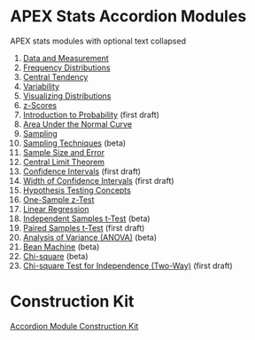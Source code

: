 # APEX Stats Accordion Modules
APEX stats modules with optional text collapsed

1. <a href="https://colab.research.google.com/github/michellebacareinke/apex_stats_accordion_modules/blob/main/accord_ANOVA.ipynb">Data and Measurement</a>
2. <a href="https://colab.research.google.com/github/michellebacareinke/apex_stats_accordion_modules/blob/main/accord_Frequency_Distributions.ipynb">Frequency Distributions</a>
3. <a href="https://colab.research.google.com/github/michellebacareinke/apex_stats_accordion_modules/blob/main/accord_Central_Tendency.ipynb">Central Tendency</a>
4. <a href="https://colab.research.google.com/github/michellebacareinke/apex_stats_accordion_modules/blob/main/accord_Variability.ipynb">Variability</a>
5. <a href="https://colab.research.google.com/github/michellebacareinke/apex_stats_accordion_modules/blob/main/accord_Visualizing_Distributions.ipynb">Visualizing Distributions</a>  
6. <a href="https://colab.research.google.com/github/michellebacareinke/apex_stats_accordion_modules/blob/main/accord_z_Scores.ipynb">z-Scores</a>
7. <a href="https://colab.research.google.com/github/vectrlab/apex-stats-modules/blob/main/Intro_to_Probability.ipynb">Introduction to Probability</a> (first draft)
8. <a href="https://colab.research.google.com/github/michellebacareinke/apex_stats_accordion_modules/blob/main/accord_Area_Under_the_Normal_Curve.ipynb">Area Under the Normal Curve</a>
9. <a href="https://colab.research.google.com/github/michellebacareinke/apex_stats_accordion_modules/blob/main/accord_Sampling.ipynb">Sampling</a>
10. <a href="https://colab.research.google.com/github/michellebacareinke/apex_stats_accordion_modules/blob/main/accord_Sampling_Techniques.ipynb">Sampling Techniques</a> (beta)
11. <a href="https://colab.research.google.com/github/michellebacareinke/apex_stats_accordion_modules/blob/main/accord_Sample_Size_and_Error.ipynb">Sample Size and Error</a>
12. <a href="https://colab.research.google.com/github/michellebacareinke/apex_stats_accordion_modules/blob/main/accord_Central_Limit_Theorem.ipynb">Central Limit Theorem</a>
13. <a href="https://colab.research.google.com/github/michellebacareinke/apex_stats_accordion_modules/blob/main/accord_Confidence_Intervals.ipynb">Confidence Intervals</a> (first draft)
14. <a href="https://colab.research.google.com/github/michellebacareinke/apex_stats_accordion_modules/blob/main/accord_Confidence_Interval_Width.ipynb">Width of Confidence Intervals</a> (first draft)
15. <a href="https://colab.research.google.com/github/michellebacareinke/apex_stats_accordion_modules/blob/main/accord_Hypothesis_Testing_Concepts.ipynb">Hypothesis Testing Concepts</a>
16. <a href="https://colab.research.google.com/github/michellebacareinke/apex_stats_accordion_modules/blob/main/accord_Hypothesis_Testing_One_Sample_z_Test.ipynb">One-Sample z-Test</a>
17. <a href="https://colab.research.google.com/github/michellebacareinke/apex_stats_accordion_modules/blob/main/accord_Linear_Regression.ipynb">Linear Regression</a>
18. <a href="https://colab.research.google.com/github/michellebacareinke/apex_stats_accordion_modules/blob/main/accord_Independent_Samples_t_Test.ipynb">Independent Samples t-Test</a> (beta)
19. <a href="https://colab.research.google.com/github/michellebacareinke/apex_stats_accordion_modules/blob/main/accord_Paired_Samples_t_Test.ipynb">Paired Samples t-Test</a> (first draft)
20. <a href="https://colab.research.google.com/github/vectrlab/apex-stats-modules/blob/main/ANOVA.ipynb">Analysis of Variance (ANOVA)</a> (beta)
21. <a href="https://colab.research.google.com/github/michellebacareinke/apex_stats_accordion_modules/blob/main/accord_Bean_Machine.ipynb">Bean Machine</a> (beta)
22. <a href="https://colab.research.google.com/github/michellebacareinke/apex_stats_accordion_modules/blob/main/accord_Chi_Square.ipynb">Chi-square</a> (beta)
23. <a href="https://colab.research.google.com/github/michellebacareinke/apex_stats_accordion_modules/blob/main/accord_Two_Way_Chi_Square.ipynb">Chi-square Test for Independence (Two-Way)</a> (first draft)


# Construction Kit
<a href="https://colab.research.google.com/github//michellebacareinke/apex_stats_accordion_modules/blob/main/accord_Intro_to_Probability.ipynb">Accordion Module Construction Kit</a>


